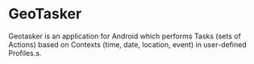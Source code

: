 GeoTasker
=========

Geotasker is an application for Android which performs Tasks (sets of Actions) based on Contexts (time, date, location, event) in user-defined Profiles.s.
